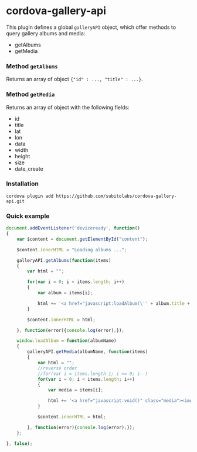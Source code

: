 # cordova-gallery-api

This plugin defines a global `galleryAPI` object, which offer methods to query gallery albums and media:

- getAlbums
- getMedia

### Method `getAlbums`

Returns an array of object `{"id" : ..., "title" : ...}`.

### Method `getMedia`

Returns an array of object with the following fields:

- id
- title
- lat
- lon
- data
- width
- height
- size
- date_create

### Installation

    cordova plugin add https://github.com/subitolabs/cordova-gallery-api.git

### Quick example

```js
document.addEventListener('deviceready', function()
{
    var $content = document.getElementById("content");

    $content.innerHTML = "Loading albums ...";

    galleryAPI.getAlbums(function(items)
    {
        var html = "";

        for(var i = 0; i < items.length; i++)
        {
            var album = items[i];

            html += '<a href="javascript:loadAlbum(\'' + album.title + '\')" class="album"><span>' + escape(album.title) + '</span></a>';
        }

        $content.innerHTML = html;

    }, function(error){console.log(error);});

    window.loadAlbum = function(albumName)
    {
        galleryAPI.getMedia(albumName, function(items)
        {
            var html = "";
            //reverse order
            //for(var i = items.length-1; i >= 0; i--)
            for(var i = 0; i < items.length; i++)
            {
                var media = items[i];

                html += '<a href="javascript:void()" class="media"><img src="' + media.data + '" /></a>';
            }

            $content.innerHTML = html;

        }, function(error){console.log(error);});
    };

}, false);
```
